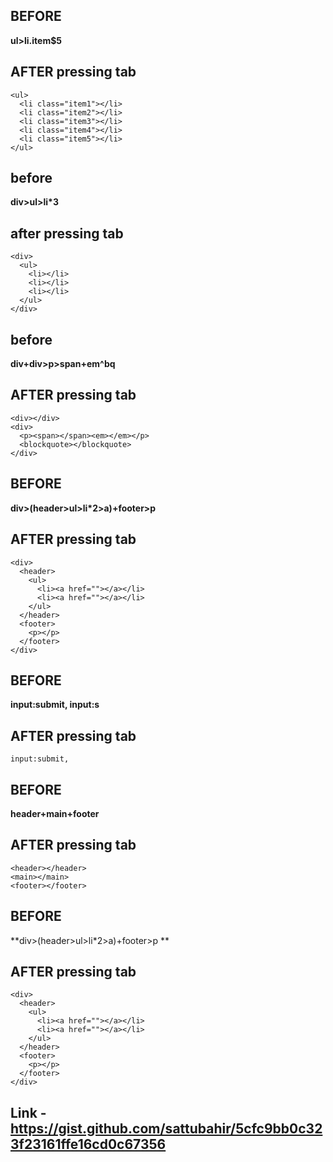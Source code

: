 ## BEFORE
**ul>li.item$5**

## AFTER pressing tab
```
<ul>
  <li class="item1"></li>
  <li class="item2"></li>
  <li class="item3"></li>
  <li class="item4"></li>
  <li class="item5"></li>
</ul>
```
## before
**div>ul>li*3**


## after pressing tab
```
<div>
  <ul>
    <li></li>
    <li></li>
    <li></li>
  </ul>
</div>
```
## before
**div+div>p>span+em^bq**

## AFTER pressing tab
```
<div></div>
<div>
  <p><span></span><em></em></p>
  <blockquote></blockquote>
</div>
```
## BEFORE
**div>(header>ul>li*2>a)+footer>p**

## AFTER pressing tab
```
<div>
  <header>
    <ul>
      <li><a href=""></a></li>
      <li><a href=""></a></li>
    </ul>
  </header>
  <footer>
    <p></p>
  </footer>
</div>
```
## BEFORE
**input:submit, input:s**

## AFTER pressing tab
```
input:submit,
```

## BEFORE
**header+main+footer**

## AFTER pressing tab
```
<header></header>
<main></main>
<footer></footer>
```
## BEFORE
**div>(header>ul>li*2>a)+footer>p **

## AFTER pressing tab
```
<div>
  <header>
    <ul>
      <li><a href=""></a></li>
      <li><a href=""></a></li>
    </ul>
  </header>
  <footer>
    <p></p>
  </footer>
</div>
```
## Link - https://gist.github.com/sattubahir/5cfc9bb0c323f23161ffe16cd0c67356